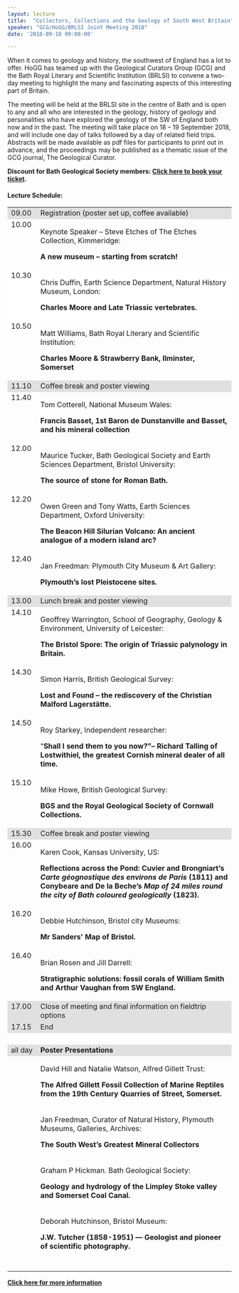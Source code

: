 ```yaml
---
layout: lecture
title:  "Collectors, Collections and the Geology of South West Britain"
speaker: "GCG/HoGG/BRLSI Joint Meeting 2018"
date: '2018-09-18 09:00:00'

---
```

<p>When it comes to geology and history, the southwest of England has a lot to offer.  HoGG has teamed up with the Geological Curators Group (GCG) and the Bath Royal Literary and Scientific Institution (BRLSI) to convene a two-day meeting to highlight the many and fascinating aspects of this interesting part of Britain.</p>
<p>The meeting will be held at the BRLSI site in the centre of Bath and is open to any and all who are interested in the geology, history of geology and personalities who have explored the geology of the SW of England both now and in the past. The meeting will take place on 18 – 19 September 2018, and will include one day of talks followed by a day of related field trips. Abstracts will be made available as pdf files for participants to print out in advance, and the proceedings may be published as a thematic issue of the GCG journal, The Geological Curator.</p>
<strong>Discount for Bath Geological Society members: <a href="https://www.geocurator.org/83-uncategorised/eventbooking/357-swmeeting-booking">Click here to book your ticket</a>.</strong>
<h4>Lecture Schedule:</h4>
<table style="width: 100%;" cellpadding="5">
<tbody>
<tr>
<td style="background-color: #e0e0e0; width: 10%; vertical-align: top;">09.00</td>
<td style="background-color: #e0e0e0; width: 87%;">Registration (poster set up, coffee available)</td>
</tr>
<tr>
<td style="width: 10%; vertical-align: top;">10.00&nbsp;</td>
<td style="width: 87%;">
<p>Keynote Speaker – Steve Etches of The Etches Collection, Kimmeridge:</p>
<p><strong>A new museum – starting from scratch!</strong></p>
</td>
</tr>
<tr>
<td style="background-color: #ffffff; width: 10%; vertical-align: top;">10.30</td>
<td style="background-color: #ffffff; width: 87%;">
<p>Chris Duffin, Earth Science Department, Natural History Museum, London:</p>
<p><b>Charles Moore and Late Triassic vertebrates.</b></p>
</td>
</tr>
<tr>
<td style="width: 10%; vertical-align: top;">10.50&nbsp;</td>
<td style="width: 87%;">
<p>Matt Williams, Bath Royal Literary and Scientific Institution:</p>
<p><strong>Charles Moore &amp; Strawberry Bank, Ilminster, Somerset</strong></p>
</td>
</tr>
<tr>
<td style="background-color: #e0e0e0; width: 10%; vertical-align: top;">11.10&nbsp;</td>
<td style="background-color: #e0e0e0; width: 87%;">Coffee break and poster viewing</td>
</tr>
<tr>
<td style="width: 10%; vertical-align: top;">11.40</td>
<td style="width: 87%;">
<p>Tom Cotterell, National Museum Wales:</p>
<p><b>Francis Basset, 1st Baron de Dunstanville and Basset, and his mineral collection</b></p>
</td>
</tr>
<tr>
<td style="width: 10%; vertical-align: top;">12.00</td>
<td style="width: 87%;">
<p>Maurice Tucker, Bath Geological Society and Earth Sciences Department, Bristol University:</p>
<p><b>The source of stone for Roman Bath.</b>&nbsp;</p>
</td>
</tr>
<tr>
<td style="width: 10%; vertical-align: top;">12.20</td>
<td style="width: 87%;">
<p>Owen Green and Tony Watts, Earth Sciences Department, Oxford University:</p>
<p><strong>The Beacon Hill Silurian Volcano: An ancient analogue of a modern island arc?</strong></p>
</td>
</tr>
<tr>
<td style="width: 10%; vertical-align: top;">12.40</td>
<td style="width: 87%;">
<p>Jan Freedman: Plymouth City Museum &amp; Art Gallery:</p>
<p><b>Plymouth’s lost Pleistocene sites.</b></p>
</td>
</tr>
<tr>
<td style="background-color: #e0e0e0; width: 10%; vertical-align: top;">13.00</td>
<td style="background-color: #e0e0e0; width: 87%;">Lunch break and poster viewing</td>
</tr>
<tr>
<td style="width: 10%; vertical-align: top;">14.10&nbsp;</td>
<td style="width: 87%;">
<p>Geoffrey Warrington, School of Geography, Geology &amp; Environment, University of Leicester:</p>
<p><b>The Bristol Spore: </b><b>The origin of Triassic palynology in Britain.</b></p>
</td>
</tr>
<tr>
<td style="width: 10%; vertical-align: top;">14.30</td>
<td style="width: 87%;">
<p>Simon Harris, British Geological Survey:</p>
<p><b>Lost and Found – the rediscovery of the Christian Malford Lagerstätte.</b></p>
</td>
</tr>
<tr>
<td style="width: 10%; vertical-align: top;">14.50</td>
<td style="width: 87%;">
<p>Roy Starkey, Independent researcher:</p>
<p>“<b>Shall I send them to you now?”– Richard Talling of Lostwithiel, the greatest Cornish mineral dealer of all time.</b></p>
</td>
</tr>
<tr>
<td style="width: 10%; vertical-align: top;">15.10</td>
<td style="width: 87%;">
<p>Mike Howe, British Geological Survey:</p>
<p><b>BGS and the Royal Geological Society of Cornwall Collections.</b></p>
</td>
</tr>
<tr>
<td style="background-color: #e0e0e0; width: 10%; vertical-align: top;">15.30</td>
<td style="background-color: #e0e0e0; width: 87%;">Coffee break and poster viewing</td>
</tr>
<tr>
<td style="width: 10%; vertical-align: top;">16.00&nbsp;</td>
<td style="width: 87%;">
<p>Karen Cook, Kansas University, US:</p>
<p><b>Reflections across the Pond: Cuvier and Brongniart’s </b><i><b>Carte géognostique des environs de Paris</b></i><b> (1811) and Conybeare and De la Beche’s </b><i><b>Map of 24 miles round the city of Bath coloured geologically</b></i><b> (1823).</b></p>
</td>
</tr>
<tr>
<td style="width: 10%; vertical-align: top;">16.20</td>
<td style="width: 87%;">
<p>Debbie Hutchinson, Bristol city Museums:</p>
<p><b>Mr Sanders' Map of Bristol.</b></p>
</td>
</tr>
<tr>
<td style="width: 10%; vertical-align: top;">16.40</td>
<td style="width: 87%;">
<p>Brian Rosen and Jill Darrell:</p>
<p><b>Stratigraphic solutions: fossil corals of William Smith and Arthur Vaughan from SW England</b><b>.</b></p>
</td>
</tr>
<tr>
<td style="background-color: #e0e0e0; width: 10%; vertical-align: top;">17.00</td>
<td style="background-color: #e0e0e0; width: 87%;">Close of meeting and final information on fieldtrip options</td>
</tr>
<tr>
<td style="background-color: #e0e0e0; width: 10%; vertical-align: top;">17.15</td>
<td style="background-color: #e0e0e0; width: 87%;">End</td>
</tr>
<tr>
<td style="width: 10%; vertical-align: top;">&nbsp;</td>
<td style="width: 87%;">&nbsp;</td>
</tr>
<tr>
<td style="background-color: #e0e0e0; width: 10%; vertical-align: top;">all day</td>
<td style="background-color: #e0e0e0; width: 87%;"><strong>Poster Presentations</strong></td>
</tr>
<tr>
<td style="width: 10%; vertical-align: top;">&nbsp;</td>
<td style="width: 87%;">
<p>David Hill and Natalie Watson, Alfred Gillett Trust:</p>
<p><strong>The Alfred Gillett Fossil Collection of Marine Reptiles from the 19th Century Quarries of Street, Somerset.</strong></p>
</td>
</tr>
<tr>
<td style="width: 10%; vertical-align: top;">&nbsp;</td>
<td style="width: 87%;">
<p>Jan Freedman, Curator of Natural History, Plymouth Museums, Galleries, Archives:</p>
<p><strong>The South West’s Greatest Mineral Collectors</strong></p>
</td>
</tr>
<tr>
<td style="width: 10%; vertical-align: top;">&nbsp;</td>
<td style="width: 87%;">
<p lang="en-GB">Graham P Hickman.&nbsp;Bath Geological Society:</p>
<p lang="en-GB"><strong>Geology and hydrology of the Limpley Stoke valley and Somerset Coal Canal.</strong></p>
</td>
</tr>
<tr>
<td style="width: 10%; vertical-align: top;">&nbsp;</td>
<td style="width: 87%;">
<p lang="en-GB">Deborah Hutchinson, Bristol Museum:</p>
<p lang="en-GB"><strong>J.W. Tutcher (1858-1951) — Geologist and pioneer of scientific photography.</strong></p>
</td>
</tr>
<tr>
<td style="width: 10%; vertical-align: top;">&nbsp;</td>
<td style="width: 87%;"><em></em></td>
</tr>
</tbody>
</table>
<Strong><a href="https://www.geocurator.org/events/80-collectors-collections-and-the-geology-of-south-west-britain">Click here for more information</a></strong>
